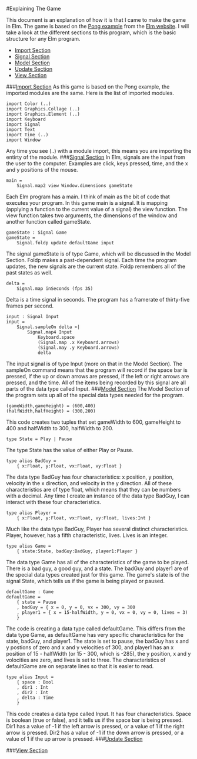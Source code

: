#Explaining The Game

This document is an explanation of how it is that I came to make the game in Elm. The game is based on the [Pong example](http://elm-lang.org/edit/examples/Intermediate/Pong.elm) from the [Elm website](http://www.elm-lang.org). I will take a look at the different sections to this program, which is the basic structure for any Elm program. 

*	[Import Section](#importSection)
*	[Signal Section](#signalSection)
*	[Model Section](#modelSection)
*	[Update Section](#updateSection)
*	[View Section](#viewSection)

###[Import Section](id:importSection)
As this game is based on the Pong example, the imported modules are the same. Here is the list of imported modules.

	import Color (..)
	import Graphics.Collage (..)
	import Graphics.Element (..)
	import Keyboard
	import Signal
	import Text
	import Time (..)
	import Window
Any time you see (..) with a module import, this means you are importing the entirty of the module.
###[Signal Section](id:signaltSection)
In Elm, signals are the input from the user to the computer. Examples are click, keys pressed, time, and the x and y positions of the mouse.

	main =
		Signal.map2 view Window.dimensions gameState
Each Elm program has a main. I think of main as the bit of code that executes your program. In this game main is a signal. It is mapping (applying a function to the current value of a signal) the view function. The view function takes two arguments, the dimensions of the window and another function called gameState.

	gameState : Signal Game
	gameState =
		Signal.foldp update defaultGame input
The signal gameState is of type Game, which will be discussed in the Model Section. Foldp makes a past-dependent signal. Each time the program updates, the new signals are the current state. Foldp remembers all of the past states as well.

	delta =
		Signal.map inSeconds (fps 35)
Delta is a time signal in seconds. The program has a framerate of thirty-five frames per second.

	input : Signal Input
	input =
		Signal.sampleOn delta <|
			Signal.map4 Input
				Keyboard.space
				(Signal.map .x Keyboard.arrows)
				(Signal.may .y Keyboard.arrows)
				delta
The input signal is of type Input (more on that in the Model Section). The sampleOn command means that the program will record if the space bar is pressed, if the up or down arrows are pressed, if the left or right arrows are pressed, and the time. All of the items being recorded by this signal are all parts of the data type called Input.
###[Model Section](id:modeltSection)
The Model Section of the program sets up all of the special data types needed for the program.

	(gameWidth,gameHeight) = (600,400)
	(halfWidth,halfHeight) = (300,200)
This code creates two tuples that set gameWidth to 600, gameHeight to 400 and halfWidth to 300, halfWidth to 200.

	type State = Play | Pause
The type State has the value of either Play or Pause.

	type alias BadGuy =
		{ x:Float, y:Float, vx:Float, vy:Float }
The data type BadGuy has four characteristics: x position, y position, velocity in the x direction, and velocity in the y direction. All of these characteristics are of type float, which means that they can be numbers with a decimal. Any time I create an instance of the data type BadGuy, I can interact with these four characteristics.

	type alias Player =
		{ x:Float, y:Float, vx:Float, vy:Float, lives:Int }
Much like the data type BadGuy, Player has several distinct characteristics. Player, however, has a fifth characteristic, lives. Lives is an integer.

	type alias Game =
		{ state:State, badGuy:BadGuy, player1:Player }
The data type Game has all of the characteristics of the game to be played. There is a bad guy, a good guy, and a state. The badGuy and player1 are of the special data types created just for this game. The game's state is of the signal State, which tells us if the game is being played or paused.

	defaultGame : Game
	defaultGame =
		{ state = Pause
		, badGuy = { x = 0, y = 0, vx = 300, vy = 300
		, player1 = { x = 15-halfWidth, y = 0, vx = 0, vy = 0, lives = 3)
		}
The code is creating a data type called defaultGame. This differs from the data type Game, as defaultGame has very specific characteristics for the state, badGuy, and player1. The state is set to pause, the badGuy has x and y postions of zero and x and y velocities of 300, and player1 has an x position of 15 - halfWidth (or 15 - 300, which is -285), the y position, x and y volocities are zero, and lives is set to three. The characteristics of defaultGame are on separate lines so that it is easier to read.

	type alias Input =
		{ space : Bool
		, dir1 : Int
		, dir2 : Int
		, delta : Time
		}
This code creates a data type called Input. It has four characteristics. Space is boolean (true or false), and it tells us if the space bar is being pressed. Dir1 has a value of -1 if the left arrow is pressed, or a value of 1 if the right arrow is pressed. Dir2 has a value of -1 if the down arrow is pressed, or a value of 1 if the up arrow is pressed.
###[Update Section](id:updateSection)

###[View Section](id:viewSection)